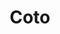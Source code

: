 ---
title: "Coto"
url: /ciudad-autonoma-de-buenos-aires/coto-avenida-directorio/
shop: Supermarkt
---